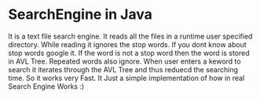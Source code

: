 # SearchEngine in Java

It is a text file search engine. It reads all the files in a runtime user specified directory.
While reading it ignores the stop words. If you dont know about stop words google it.
If the word is not a stop word then the word is stored in AVL Tree. Repeated words also ignore.
When user enters a keword to search it iterates through the AVL Tree and thus reduecd the searching time.
So it works very Fast.
It Just a simple implementation of how in real Search Engine Works :)
